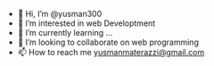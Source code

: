- 👋 Hi, I’m @yusman300
- 👀 I’m interested in web Developtment
- 🌱 I’m currently learning ...
- 💞️ I’m looking to collaborate on web programming
- 📫 How to reach me yusmanmaterazzi@gmail.com

<!---
yusman300/yusman300 is a ✨ special ✨ repository because its `README.md` (this file) appears on your GitHub profile.
You can click the Preview link to take a look at your changes.
--->
